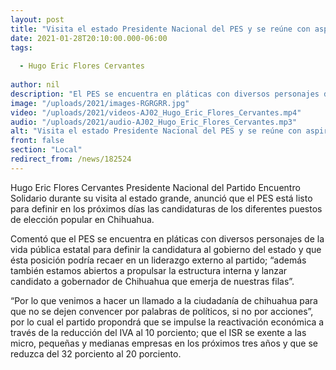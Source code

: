 ```yaml
---
layout: post
title: "Visita el estado Presidente Nacional del PES y se reúne con aspirantes"
date: 2021-01-28T20:10:00.000-06:00
tags:
  
  - Hugo Eric Flores Cervantes
  
author: nil
description: "El PES se encuentra en pláticas con diversos personajes de la vida pública estatal"
image: "/uploads/2021/images-RGRGRR.jpg"
video: "/uploads/2021/videos-AJ02_Hugo_Eric_Flores_Cervantes.mp4"
audio: "/uploads/2021/audio-AJ02_Hugo_Eric_Flores_Cervantes.mp3"
alt: "Visita el estado Presidente Nacional del PES y se reúne con aspirantes"
front: false
section: "Local"
redirect_from: /news/182524
---
```


Hugo Eric Flores Cervantes Presidente Nacional del Partido Encuentro Solidario durante su visita al estado grande, anunció que el PES está listo para definir en los próximos días las candidaturas de los diferentes puestos de elección popular en Chihuahua.

Comentó que el PES se encuentra en pláticas con diversos personajes de la vida pública estatal para definir la candidatura al gobierno del estado y que ésta posición podría recaer en un liderazgo externo al partido; “además también estamos abiertos a propulsar la estructura interna y lanzar candidato a gobernador de Chihuahua que emerja de nuestras filas”.

“Por lo que venimos a hacer un llamado a la ciudadanía de chihuahua para que no se dejen convencer por palabras de políticos, si no por acciones”, por lo cual el partido propondrá que se impulse la reactivación económica a través de la reducción del IVA al 10 porciento; que el ISR se exente a las micro, pequeñas y medianas empresas en los próximos tres años y que se reduzca del 32 porciento al 20 porciento.